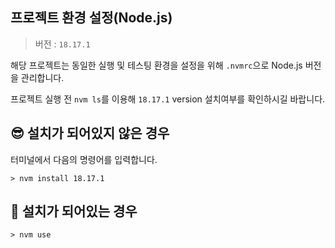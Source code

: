 ## 프로젝트 환경 설정(Node.js)

> 버전 : `18.17.1`

해당 프로젝트는 동일한 실행 및 테스팅 환경을 설정을 위해 `.nvmrc`으로 Node.js 버전을 관리합니다.

프로젝트 실행 전 `nvm ls`를 이용해 `18.17.1` version 설치여부를 확인하시길 바랍니다.

## 😎 설치가 되어있지 않은 경우

터미널에서 다음의 명령어를 입력합니다.

```shell
> nvm install 18.17.1
```

## 🥳 설치가 되어있는 경우

```shell
> nvm use
```
